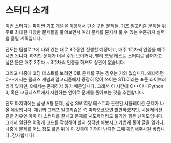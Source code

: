# 스터디 소개

이번 스터디는 파이썬 기초 개념을 이용해서 단순 구현 문제들, 기초 알고리즘 문제들 위주로 최대한 다양한 문제들을 풀어보면서 여러 문제를 혼자서 풀 수 있는 수준까지 실력을 올릴 계획입니다.

진도는 팀블로그에 나와 있는 대로 8주동안 진행할 예정이고, 매주 1주차씩 인증을 해주시면 됩니다. 하지만 문제가 너무 쉬워 보이거나, 빨리 코딩 테스트 스터디로 넘어가고 싶은 분은 매주 2주차 \~ 3주차씩 인증을 하셔도 상관이 없습니다.

그리고 나중에 코딩 테스트를 보려면 C로 문제를 푸는 경우는 거의 없습니다. 왜냐하면 C++에서는 클래스 개념과 알고리즘에서 굉장히 많이 쓰이는 STL이라는 표준 라이브러리가 있지만, C에서는 존재하지 않기 때문입니다. 그래서 이 시간에 C++이나 Python 3, 혹은 코딩테스트에서 지원하는 언어로 문제를 풀어보는 것을 추천합니다.

진도 마지막에는 삼성 A형 문제, 삼성 SW 역량 테스트과 관련된 시뮬레이션 문제가 나올 예정입니다. 재귀와 그래프 알고리즘은 쭉 따라오셨으면 할만하겠지만, 시뮬레이션 같은 경우엔 아마 이 스터디를 끝내고 문제를 시도하더라도 풀기엔 힘든 난이도입니다. 그래서 일단은 어떻게 코드를 작성해야 할지 생각만 해보시고 가볍게 풀이 글을 읽거나, 나중에 문제를 어느 정도 풀은 뒤에 이 깃북이 기억이 난다면 그때 확인해주시길 바랍니다. 감사합니다!
